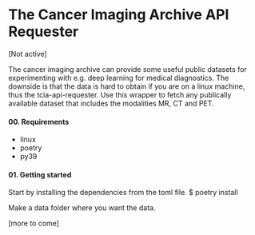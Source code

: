 # The Cancer Imaging Archive API Requester
[Not active]

The cancer imaging archive can provide some useful public datasets for experimenting with e.g. deep learning for medical diagnostics. The downside is that the data is hard to obtain if you are on a linux machine, thus the tcia-api-requester. Use this wrapper to fetch any publically available dataset that includes the modalities MR, CT and PET. 


#### 00. Requirements
- linux
- poetry
- py39

#### 01. Getting started
Start by installing the dependencies from the toml file.
$ poetry install

Make a data folder where you want the data.

[more to come]
